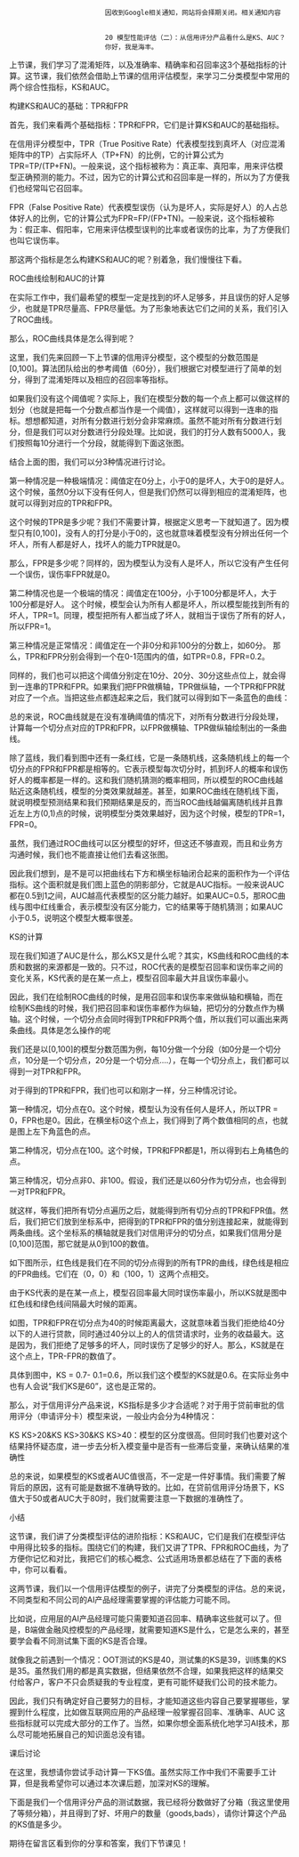 
                            
                            因收到Google相关通知，网站将会择期关闭。相关通知内容
                            
                            
                            20 模型性能评估（二）：从信用评分产品看什么是KS、AUC？
                            你好，我是海丰。

上节课，我们学习了混淆矩阵，以及准确率、精确率和召回率这3个基础指标的计算。这节课，我们依然会借助上节课的信用评估模型，来学习二分类模型中常用的两个综合性指标，KS和AUC。

构建KS和AUC的基础：TPR和FPR

首先，我们来看两个基础指标：TPR和FPR，它们是计算KS和AUC的基础指标。

在信用评分模型中，TPR（True Positive Rate）代表模型找到真坏人（对应混淆矩阵中的TP）占实际坏人（TP+FN）的比例，它的计算公式为TPR=TP/(TP+FN)。一般来说，这个指标被称为：真正率、真阳率，用来评估模型正确预测的能力。不过，因为它的计算公式和召回率是一样的，所以为了方便我们也经常叫它召回率。

FPR（False Positive Rate）代表模型误伤（认为是坏人，实际是好人）的人占总体好人的比例，它的计算公式为FPR=FP/(FP+TN)。一般来说，这个指标被称为：假正率、假阳率，它用来评估模型误判的比率或者误伤的比率，为了方便我们也叫它误伤率。

那这两个指标是怎么构建KS和AUC的呢？别着急，我们慢慢往下看。

ROC曲线绘制和AUC的计算

在实际工作中，我们最希望的模型一定是找到的坏人足够多，并且误伤的好人足够少，也就是TPR尽量高、FPR尽量低。为了形象地表达它们之间的关系，我们引入了ROC曲线。

那么，ROC曲线具体是怎么得到呢？

这里，我们先来回顾一下上节课的信用评分模型，这个模型的分数范围是[0,100]。算法团队给出的参考阈值（60分），我们根据它对模型进行了简单的划分，得到了混淆矩阵以及相应的召回率等指标。

如果我们没有这个阈值呢？实际上，我们在模型分数的每一个点上都可以做这样的划分（也就是把每一个分数点都当作是一个阈值），这样就可以得到一连串的指标。想想都知道，对所有分数进行划分会非常麻烦。虽然不能对所有分数进行划分，但是我们可以对分数进行分段处理。比如说，我们的打分人数有5000人，我们按照每10分进行一个分段，就能得到下面这张图。



结合上面的图，我们可以分3种情况进行讨论。

第一种情况是一种极端情况：阈值定在0分上，小于0的是坏人，大于0的是好人。 这个时候，虽然0分以下没有任何人，但是我们仍然可以得到相应的混淆矩阵，也就可以得到对应的TPR和FPR。

这个时候的TPR是多少呢？我们不需要计算，根据定义思考一下就知道了。因为模型只有[0,100]，没有人的打分是小于0的，这也就意味着模型没有分辨出任何一个坏人，所有人都是好人，找坏人的能力TPR就是0。

那么，FPR是多少呢？同样的，因为模型认为没有人是坏人，所以它没有产生任何一个误伤，误伤率FPR就是0。

第二种情况也是一个极端的情况：阈值定在100分，小于100分都是坏人，大于100分都是好人。 这个时候，模型会认为所有人都是坏人，所以模型能找到所有的坏人，TPR=1。同理，模型把所有人都当成了坏人，就相当于误伤了所有的好人，所以FPR=1。

第三种情况是正常情况：阈值定在一个非0分和非100分的分数上，如60分。 那么，TPR和FPR分别会得到一个在0-1范围内的值，如TPR=0.8，FPR=0.2。

同样的，我们也可以把这个阈值分别定在10分、20分、30分这些点位上，就会得到一连串的TPR和FPR。如果我们把FPR做横轴，TPR做纵轴，一个TPR和FPR就对应了一个点。当把这些点都连起来之后，我们就可以得到如下一条蓝色的曲线：



总的来说，ROC曲线就是在没有准确阈值的情况下，对所有分数进行分段处理，计算每一个切分点对应的TPR和FPR，以FPR做横轴、TPR做纵轴绘制出的一条曲线。

除了蓝线，我们看到图中还有一条红线，它是一条随机线，这条随机线上的每一个切分点的FPR和FPR都是相等的。它表示模型每次切分时，抓到坏人的概率和误伤好人的概率都是一样的。这和我们随机猜测的概率相同，所以模型的ROC曲线越贴近这条随机线，模型的分类效果就越差。甚至，如果ROC曲线在随机线下面，就说明模型预测结果和我们预期结果是反的，而当ROC曲线越偏离随机线并且靠近左上方(0,1)点的时候，说明模型分类效果越好，因为这个时候，模型的TPR=1，FPR=0。

虽然，我们通过ROC曲线可以区分模型的好坏，但这还不够直观，而且和业务方沟通时候，我们也不能直接让他们去看这张图。

因此我们想到，是不是可以把曲线右下方和横坐标轴闭合起来的面积作为一个评估指标。这个面积就是我们图上蓝色的阴影部分，它就是AUC指标。一般来说AUC都在0.5到1之间，AUC越高代表模型的区分能力越好。如果AUC=0.5，那ROC曲线与图中红线重合，表示模型没有区分能力，它的结果等于随机猜测；如果AUC小于0.5，说明这个模型大概率很差。

KS的计算

现在我们知道了AUC是什么，那么KS又是什么呢？其实，KS曲线和ROC曲线的本质和数据的来源都是一致的。只不过，ROC代表的是模型召回率和误伤率之间的变化关系，KS代表的是在某一点上，模型召回率最大并且误伤率最小。

因此，我们在绘制ROC曲线的时候，是用召回率和误伤率来做纵轴和横轴，而在绘制KS曲线的时候，我们把召回率和误伤率都作为纵轴，把切分的分数点作为横轴。这个时候，一个切分点会同时得到TPR和FPR两个值，所以我们可以画出来两条曲线。具体是怎么操作的呢

我们还是以[0,100]的模型分数范围为例，每10分做一个分段（如0分是一个切分点，10分是一个切分点，20分是一个切分点….），在每一个切分点上，我们都可以得到一对TPR和FPR。

对于得到的TPR和FPR，我们也可以和刚才一样，分三种情况讨论。

第一种情况，切分点在0。这个时候，模型认为没有任何人是坏人，所以TPR = 0，FPR也是0。因此，在横坐标0这个点上，我们得到了两个数值相同的点，也就是图上左下角蓝色的点。

第二种情况，切分点在100。这个时候，TPR和FPR都是1，所以得到右上角橘色的点。

第三种情况，切分点非0、非100。假设，我们还是以60分作为切分点，也会得到一对TPR和FPR。

就这样，等我们把所有切分点遍历之后，就能得到所有切分点的TPR和FPR值。然后，我们把它们放到坐标系中，把得到的TPR和FPR的值分别连接起来，就能得到两条曲线。这个坐标系的横轴就是我们对信用评分的切分点，如果我们信用分是[0,100]范围，那它就是从0到100的数值。

如下图所示，红色线是我们在不同的切分点得到的所有TPR的曲线，绿色线是相应的FPR曲线。它们在（0，0）和（100，1）这两个点相交。



由于KS代表的是在某一点上，模型召回率最大同时误伤率最小，所以KS就是图中红色线和绿色线间隔最大时候的距离。

如图，TPR和FPR在切分点为40的时候距离最大，这就意味着当我们拒绝给40分以下的人进行贷款，同时通过40分以上的人的信贷请求时，业务的收益最大。这是因为，我们拒绝了足够多的坏人，同时误伤了足够少的好人。那么，KS就是在这个点上，TPR-FPR的数值了。

具体到图中，KS = 0.7- 0.1=0.6，所以我们这个模型的KS就是0.6。在实际业务中也有人会说“我们KS是60”，这也是正常的。

那么，对于信用评分产品来说，KS指标是多少才合适呢？对于用于贷前审批的信用评分（申请评分卡）模型来说，一般业内会分为4种情况：


KS
KS>20&KS
KS>30&KS
KS>40：模型的区分度很高。但同时我们也要对这个结果持怀疑态度，进一步去分析入模变量中是否有一些滞后变量，来确认结果的准确性


总的来说，如果模型的KS或者AUC值很高，不一定是一件好事情。我们需要了解背后的原因，这有可能是数据不准确导致的。比如，在贷前信用评分场景下，KS值大于50或者AUC大于80时，我们就需要注意一下数据的准确性了。

小结

这节课，我们讲了分类模型评估的进阶指标：KS和AUC，它们是我们在模型评估中用得比较多的指标。围绕它们的构建，我们又讲了TPR、FPR和ROC曲线，为了方便你记忆和对比，我把它们的核心概念、公式适用场景都总结在了下面的表格中，你可以看看。



这两节课，我们以一个信用评估模型的例子，讲完了分类模型的评估。总的来说，不同类型和不同公司的AI产品经理需要掌握的评估能力可能不同。

比如说，应用层的AI产品经理可能只需要知道召回率、精确率这些就可以了。但是，B端做金融风控模型的产品经理，就需要知道KS是什么，它是怎么来的，甚至要学会看不同测试集下面的KS是否合理。

就像我之前遇到一个情况：OOT测试的KS是40，测试集的KS是39，训练集的KS是35。虽然我们用的都是真实数据，但结果依然不合理，如果我把这样的结果交付给客户，客户不只会质疑我的专业程度，更有可能怀疑我们公司的技术能力。

因此，我们只有确定好自己要努力的目标，才能知道这些内容自己要掌握哪些，掌握到什么程度，比如做互联网应用的产品经理一般掌握召回率、准确率、AUC 这些指标就可以完成大部分的工作了。当然，如果你想全面系统化地学习AI技术，那么尽可能地拓展自己的知识面总没有错。

课后讨论

在这里，我想请你尝试手动计算一下KS值。虽然实际工作中我们不需要手工计算，但是我希望你可以通过本次课后题，加深对KS的理解。

下面是我们一个信用评分产品的测试数据，我已经将分数做好了分箱（我这里使用了等频分箱），并且得到了好、坏用户的数量（goods,bads），请你计算这个产品的KS值是多少。



期待在留言区看到你的分享和答案，我们下节课见！

                        
                        
                            